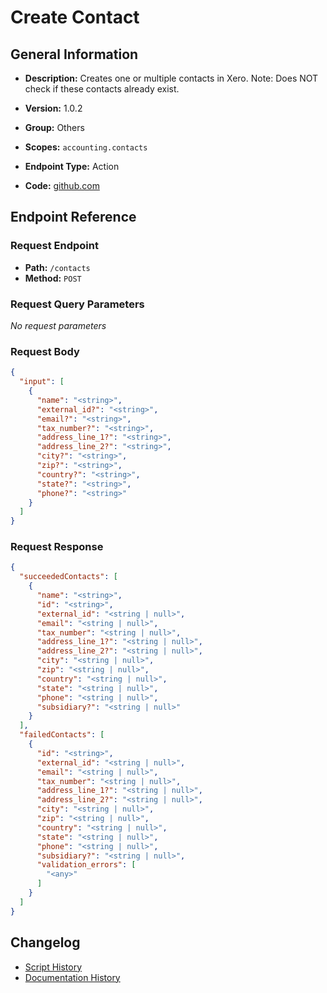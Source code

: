 # Create Contact

## General Information

- **Description:** Creates one or multiple contacts in Xero.
Note: Does NOT check if these contacts already exist.

- **Version:** 1.0.2
- **Group:** Others
- **Scopes:** `accounting.contacts`
- **Endpoint Type:** Action
- **Code:** [github.com](https://github.com/NangoHQ/integration-templates/tree/main/integrations/xero/actions/create-contact.ts)


## Endpoint Reference

### Request Endpoint

- **Path:** `/contacts`
- **Method:** `POST`

### Request Query Parameters

_No request parameters_

### Request Body

```json
{
  "input": [
    {
      "name": "<string>",
      "external_id?": "<string>",
      "email?": "<string>",
      "tax_number?": "<string>",
      "address_line_1?": "<string>",
      "address_line_2?": "<string>",
      "city?": "<string>",
      "zip?": "<string>",
      "country?": "<string>",
      "state?": "<string>",
      "phone?": "<string>"
    }
  ]
}
```

### Request Response

```json
{
  "succeededContacts": [
    {
      "name": "<string>",
      "id": "<string>",
      "external_id": "<string | null>",
      "email": "<string | null>",
      "tax_number": "<string | null>",
      "address_line_1?": "<string | null>",
      "address_line_2?": "<string | null>",
      "city": "<string | null>",
      "zip": "<string | null>",
      "country": "<string | null>",
      "state": "<string | null>",
      "phone": "<string | null>",
      "subsidiary?": "<string | null>"
    }
  ],
  "failedContacts": [
    {
      "id": "<string>",
      "external_id": "<string | null>",
      "email": "<string | null>",
      "tax_number": "<string | null>",
      "address_line_1?": "<string | null>",
      "address_line_2?": "<string | null>",
      "city": "<string | null>",
      "zip": "<string | null>",
      "country": "<string | null>",
      "state": "<string | null>",
      "phone": "<string | null>",
      "subsidiary?": "<string | null>",
      "validation_errors": [
        "<any>"
      ]
    }
  ]
}
```

## Changelog

- [Script History](https://github.com/NangoHQ/integration-templates/commits/main/integrations/xero/actions/create-contact.ts)
- [Documentation History](https://github.com/NangoHQ/integration-templates/commits/main/integrations/xero/actions/create-contact.md)

<!-- END  GENERATED CONTENT -->


